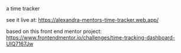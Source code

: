 a time tracker

see it live at: https://alexandra-mentors-time-tracker.web.app/

based on this front end mentor project: https://www.frontendmentor.io/challenges/time-tracking-dashboard-UIQ7167Jw
